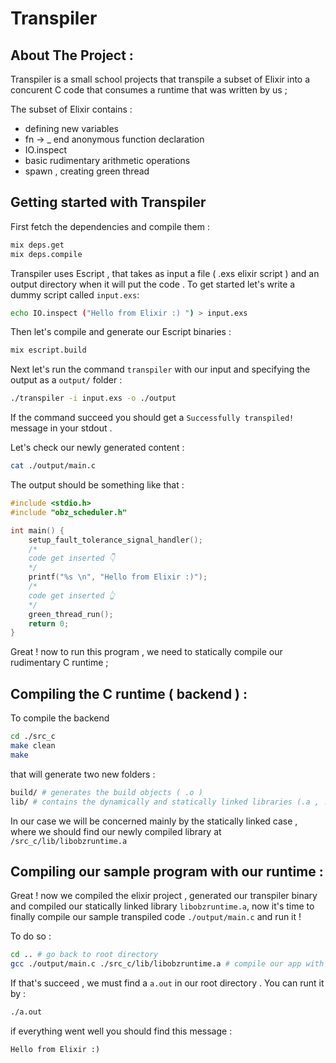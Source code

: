 # Transpiler

## About The Project : 
Transpiler is a small school projects that transpile a subset of Elixir into a concurent C code that consumes a runtime that was written by us ;

The subset of Elixir contains : 
- defining new variables 
- fn -> _ end anonymous function declaration
- IO.inspect 
- basic rudimentary arithmetic operations 
- spawn , creating green thread

## Getting started with Transpiler 

First fetch the dependencies and compile them : 

``` sh
mix deps.get
mix deps.compile
```

Transpiler uses Escript , that takes as input a file ( .exs elixir script ) and an output directory when it will put the code .
To get started let's write a dummy script called `input.exs`:

``` sh
echo IO.inspect ("Hello from Elixir :) ") > input.exs
```

Then let's compile and generate our Escript binaries :

``` sh
mix escript.build
```

Next let's run the command `transpiler` with our input and specifying the output as a `output/` folder :

``` sh
./transpiler -i input.exs -o ./output
```

If the command succeed you should get a `Successfully transpiled!` message in your stdout .

Let's check our newly generated content :

``` sh
cat ./output/main.c
```

The output should be something like that : 

``` c
#include <stdio.h>
#include "obz_scheduler.h"

int main() {
    setup_fault_tolerance_signal_handler();
    /*
    code get inserted 👇
    */
    printf("%s \n", "Hello from Elixir :)");
    /*
    code get inserted 👆
    */
    green_thread_run();
    return 0;
}
```

Great ! now to run this program , we need to statically compile our rudimentary C runtime ; 

## Compiling the C runtime ( backend ) : 

To compile the backend

``` bash
cd ./src_c
make clean 
make
```

that will generate two new folders : 

``` sh
build/ # generates the build objects ( .o )
lib/ # contains the dynamically and statically linked libraries (.a , .so)
```

In our case we will be concerned mainly by the statically linked case , where we should find our newly compiled library at `/src_c/lib/libobzruntime.a`

## Compiling our sample program with our runtime :

Great ! now we compiled the elixir project , generated our transpiler binary and compiled our statically linked library `libobzruntime.a`, now it's time to finally compile our sample transpiled code `./output/main.c` and run it ! 

To do so :

``` sh
cd .. # go back to root directory 
gcc ./output/main.c ./src_c/lib/libobzruntime.a # compile our app with the statically linked library 
```

If that's succeed , we must find a `a.out` in our root directory .
You can runt it by :

``` sh
./a.out
```

if everything went well you should find this message :

``` text
Hello from Elixir :)
```

